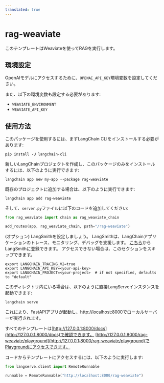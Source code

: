 ```yaml
---
translated: true
---
```


# rag-weaviate

このテンプレートはWeaviateを使ってRAGを実行します。

## 環境設定

OpenAIモデルにアクセスするために、`OPENAI_API_KEY`環境変数を設定してください。

また、以下の環境変数も設定する必要があります:
* `WEAVIATE_ENVIRONMENT`
* `WEAVIATE_API_KEY`

## 使用方法

このパッケージを使用するには、まずLangChain CLIをインストールする必要があります:

```shell
pip install -U langchain-cli
```

新しいLangChainプロジェクトを作成し、このパッケージのみをインストールするには、以下のように実行できます:

```shell
langchain app new my-app --package rag-weaviate
```

既存のプロジェクトに追加する場合は、以下のように実行できます:

```shell
langchain app add rag-weaviate
```

そして、`server.py`ファイルに以下のコードを追加してください:

```python
from rag_weaviate import chain as rag_weaviate_chain

add_routes(app, rag_weaviate_chain, path="/rag-weaviate")
```

(オプション) LangSmithを設定しましょう。
LangSmithは、LangChainアプリケーションのトレース、モニタリング、デバッグを支援します。
[こちら](https://smith.langchain.com/)からLangSmithに登録できます。
アクセスできない場合は、このセクションをスキップできます。

```shell
export LANGCHAIN_TRACING_V2=true
export LANGCHAIN_API_KEY=<your-api-key>
export LANGCHAIN_PROJECT=<your-project>  # if not specified, defaults to "default"
```

このディレクトリ内にいる場合は、以下のように直接LangServeインスタンスを起動できます:

```shell
langchain serve
```

これにより、FastAPIアプリが起動し、[http://localhost:8000](http://localhost:8000)でローカルサーバーが実行されます。

すべてのテンプレートは[http://127.0.0.1:8000/docs](http://127.0.0.1:8000/docs)で確認できます。
[http://127.0.0.1:8000/rag-weaviate/playground](http://127.0.0.1:8000/rag-weaviate/playground)でPlaygroundにアクセスできます。

コードからテンプレートにアクセスするには、以下のように実行します:

```python
from langserve.client import RemoteRunnable

runnable = RemoteRunnable("http://localhost:8000/rag-weaviate")
```
